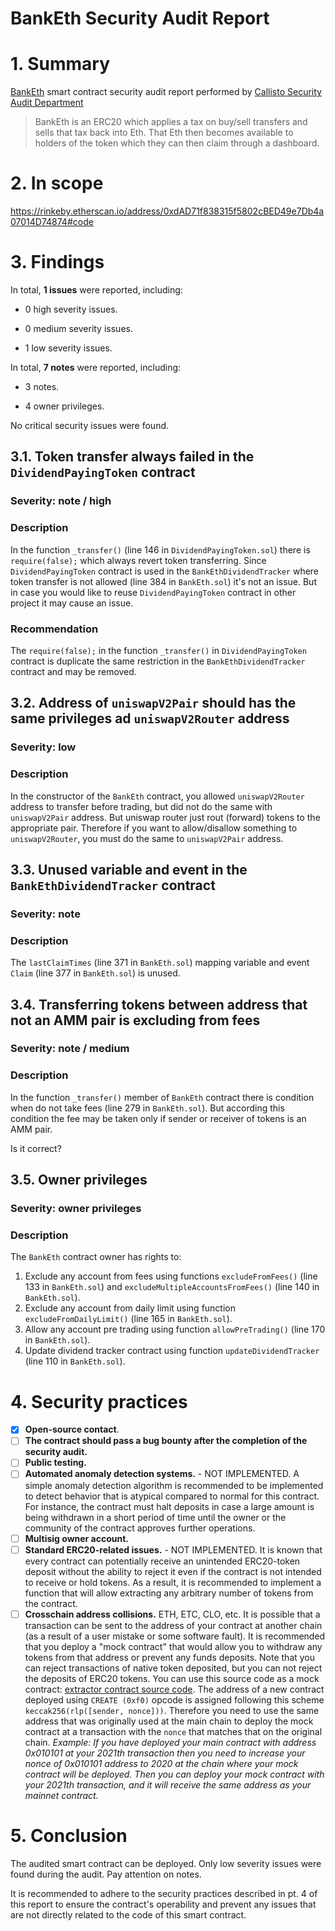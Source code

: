 # BankEth Security Audit Report

# 1. Summary

[BankEth](https://rinkeby.etherscan.io/address/0xdAD71f838315f5802cBED49e7Db4a07014D74874#code) smart contract security audit report performed by [Callisto Security Audit Department](https://github.com/EthereumCommonwealth/Auditing)

>
> BankEth is an ERC20 which applies a tax on buy/sell transfers and sells that tax back into Eth. That Eth then becomes available to holders of the token which they can then claim through a dashboard.


# 2. In scope

https://rinkeby.etherscan.io/address/0xdAD71f838315f5802cBED49e7Db4a07014D74874#code

# 3. Findings

In total, **1 issues** were reported, including:

- 0 high severity issues.

- 0 medium severity issues.

- 1 low severity issues.

In total, **7 notes** were reported, including:

- 3 notes.

- 4 owner privileges.

No critical security issues were found.


## 3.1. Token transfer always failed in the `DividendPayingToken` contract

### Severity: note / high

### Description

In the function `_transfer()` (line 146 in `DividendPayingToken.sol`) there is `require(false);` which always revert token transferring.
Since `DividendPayingToken` contract is used in the `BankEthDividendTracker` where token transfer is not allowed (line 384 in `BankEth.sol`) it's not an issue. But in case you would like to reuse `DividendPayingToken` contract in other project it may cause an issue.

### Recommendation

The `require(false);` in the function `_transfer()` in `DividendPayingToken` contract is duplicate the same restriction in the `BankEthDividendTracker` contract and may be removed.


## 3.2. Address of `uniswapV2Pair` should has the same privileges ad `uniswapV2Router` address

### Severity: low

### Description

In the constructor of the `BankEth` contract, you allowed `uniswapV2Router` address to transfer before trading, but did not do the same with `uniswapV2Pair` address. But uniswap router just rout (forward) tokens to the appropriate pair. Therefore if you want to allow/disallow something to `uniswapV2Router`, you must do the same to `uniswapV2Pair` address.


## 3.3. Unused variable and event in the `BankEthDividendTracker` contract

### Severity: note

### Description

The `lastClaimTimes` (line 371 in `BankEth.sol`) mapping variable and event `Claim` (line 377 in `BankEth.sol`) is unused.



## 3.4. Transferring tokens between address that not an AMM pair is excluding from fees

### Severity: note / medium

### Description

In the function `_transfer()` member of `BankEth` contract there is condition when do not take fees (line 279 in `BankEth.sol`). But according this condition the fee may be taken only if sender or receiver of tokens is an AMM pair. 

Is it correct?


## 3.5. Owner privileges

### Severity: owner privileges

### Description

The `BankEth` contract owner has rights to:

1. Exclude any account from fees using functions `excludeFromFees()` (line 133 in `BankEth.sol`) and `excludeMultipleAccountsFromFees()` (line 140 in `BankEth.sol`).
2. Exclude any account from daily limit using function `excludeFromDailyLimit()` (line 165 in `BankEth.sol`).
3. Allow any account pre trading using function `allowPreTrading()` (line 170 in `BankEth.sol`).
4. Update dividend tracker contract using function `updateDividendTracker` (line 110 in `BankEth.sol`).


# 4. Security practices

- [x] **Open-source contact**.
- [ ] **The contract should pass a bug bounty after the completion of the security audit.**
- [ ] **Public testing.**
- [ ] **Automated anomaly detection systems.** - NOT IMPLEMENTED. A simple anomaly detection algorithm is recommended to be implemented to detect behavior that is atypical compared to normal for this contract. For instance, the contract must halt deposits in case a large amount is being withdrawn in a short period of time until the owner or the community of the contract approves further operations.
- [ ] **Multisig owner account.**
- [ ] **Standard ERC20-related issues.** - NOT IMPLEMENTED. It is known that every contract can potentially receive an unintended ERC20-token deposit without the ability to reject it even if the contract is not intended to receive or hold tokens. As a result, it is recommended to implement a function that will allow extracting any arbitrary number of tokens from the contract.
- [ ] **Crosschain address collisions.** ETH, ETC, CLO, etc. It is possible that a transaction can be sent to the address of your contract at another chain (as a result of a user mistake or some software fault). It is recommended that you deploy a "mock contract" that would allow you to withdraw any tokens from that address or prevent any funds deposits. Note that you can reject transactions of native token deposited, but you can not reject the deposits of ERC20 tokens. You can use this source code as a mock contract: [extractor contract source code](https://github.com/EthereumCommonwealth/GNT-emergency-extractor-contract/blob/master/extractor.sol). The address of a new contract deployed using `CREATE (0xf0)` opcode is assigned following this scheme `keccak256(rlp([sender, nonce]))`. Therefore you need to use the same address that was originally used at the main chain to deploy the mock contract at a transaction with the `nonce` that matches that on the original chain. _Example: If you have deployed your main contract with address 0x010101 at your 2021th transaction then you need to increase your nonce of 0x010101 address to 2020 at the chain where your mock contract will be deployed. Then you can deploy your mock contract with your 2021th transaction, and it will receive the same address as your mainnet contract._

# 5. Conclusion

The audited smart contract can be deployed. Only low severity issues were found during the audit. Pay attention on notes.

It is recommended to adhere to the security practices described in pt. 4 of this report to ensure the contract's operability and prevent any issues that are not directly related to the code of this smart contract.
